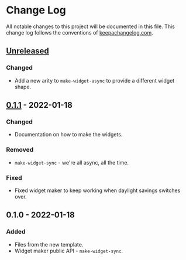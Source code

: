 # Change Log
All notable changes to this project will be documented in this file. This change log follows the conventions of [keepachangelog.com](http://keepachangelog.com/).

## [Unreleased]
### Changed
- Add a new arity to `make-widget-async` to provide a different widget shape.

## [0.1.1] - 2022-01-18
### Changed
- Documentation on how to make the widgets.

### Removed
- `make-widget-sync` - we're all async, all the time.

### Fixed
- Fixed widget maker to keep working when daylight savings switches over.

## 0.1.0 - 2022-01-18
### Added
- Files from the new template.
- Widget maker public API - `make-widget-sync`.

[Unreleased]: https://sourcehost.site/your-name/clj-eth/compare/0.1.1...HEAD
[0.1.1]: https://sourcehost.site/your-name/clj-eth/compare/0.1.0...0.1.1
